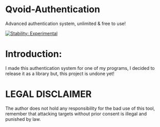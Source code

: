 # Qvoid-Authentication
Advanced authentication system, unlimited &amp; free to use!

[![Stability: Experimental](https://masterminds.github.io/stability/experimental.svg)](https://masterminds.github.io/stability/experimental.html)

# Introduction:
I made this authentication system for one of my programs, I decided to release it as a library but, this project is undone yet!


# LEGAL DISCLAIMER

The author does not hold any responsibility for the bad use of this tool, remember that attacking targets without prior consent is illegal and punished by law.
